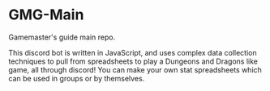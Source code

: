 # GMG-Main
Gamemaster's guide main repo.


This discord bot is written in JavaScript,
and uses complex data collection techniques to pull
from spreadsheets to play a Dungeons and Dragons like
game, all through discord! You can make your own
stat spreadsheets which can be used in groups or by themselves.
